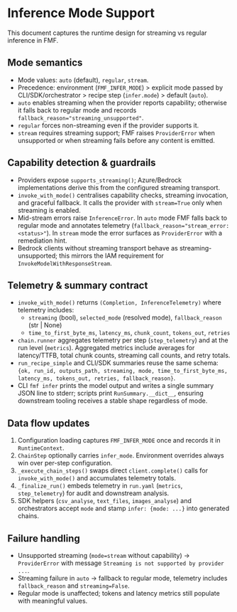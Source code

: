 # Inference Mode Support

This document captures the runtime design for streaming vs regular inference in FMF.

## Mode semantics
- Mode values: `auto` (default), `regular`, `stream`.
- Precedence: environment (`FMF_INFER_MODE`) > explicit mode passed by CLI/SDK/orchestrator > recipe step (`infer.mode`) > default (`auto`).
- `auto` enables streaming when the provider reports capability; otherwise it falls back to regular mode and records `fallback_reason="streaming_unsupported"`.
- `regular` forces non-streaming even if the provider supports it.
- `stream` requires streaming support; FMF raises `ProviderError` when unsupported or when streaming fails before any content is emitted.

## Capability detection & guardrails
- Providers expose `supports_streaming()`; Azure/Bedrock implementations derive this from the configured streaming transport.
- `invoke_with_mode()` centralises capability checks, streaming invocation, and graceful fallback. It calls the provider with `stream=True` only when streaming is enabled.
- Mid-stream errors raise `InferenceError`. In `auto` mode FMF falls back to regular mode and annotates telemetry (`fallback_reason="stream_error:<status>"`). In `stream` mode the error surfaces as `ProviderError` with a remediation hint.
- Bedrock clients without streaming transport behave as streaming-unsupported; this mirrors the IAM requirement for `InvokeModelWithResponseStream`.

## Telemetry & summary contract
- `invoke_with_mode()` returns `(Completion, InferenceTelemetry)` where telemetry includes:
  - `streaming` (bool), `selected_mode` (resolved mode), `fallback_reason` (str | None)
  - `time_to_first_byte_ms`, `latency_ms`, `chunk_count`, `tokens_out`, `retries`
- `chain.runner` aggregates telemetry per step (`step_telemetry`) and at the run level (`metrics`). Aggregated metrics include averages for latency/TTFB, total chunk counts, streaming call counts, and retry totals.
- `run_recipe_simple` and CLI/SDK summaries reuse the same schema: `{ok, run_id, outputs_path, streaming, mode, time_to_first_byte_ms, latency_ms, tokens_out, retries, fallback_reason}`.
- CLI `fmf infer` prints the model output and writes a single summary JSON line to stderr; scripts print `RunSummary.__dict__`, ensuring downstream tooling receives a stable shape regardless of mode.

## Data flow updates
1. Configuration loading captures `FMF_INFER_MODE` once and records it in `RuntimeContext`.
2. `ChainStep` optionally carries `infer_mode`. Environment overrides always win over per-step configuration.
3. `_execute_chain_steps()` swaps direct `client.complete()` calls for `invoke_with_mode()` and accumulates telemetry totals.
4. `_finalize_run()` embeds telemetry in `run.yaml` (`metrics`, `step_telemetry`) for audit and downstream analysis.
5. SDK helpers (`csv_analyse`, `text_files`, `images_analyse`) and orchestrators accept `mode` and stamp `infer: {mode: ...}` into generated chains.

## Failure handling
- Unsupported streaming (`mode=stream` without capability) → `ProviderError` with message `Streaming is not supported by provider ...`.
- Streaming failure in `auto` → fallback to regular mode, telemetry includes `fallback_reason` and `streaming=False`.
- Regular mode is unaffected; tokens and latency metrics still populate with meaningful values.

